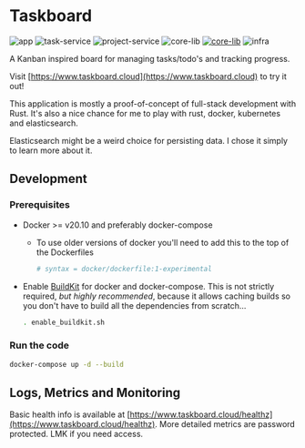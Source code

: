 # Taskboard

![app](https://github.com/christianfosli/taskboard-rs/workflows/app/badge.svg)
![task-service](https://github.com/christianfosli/taskboard-rs/workflows/task-service/badge.svg)
![project-service](https://github.com/christianfosli/taskboard-rs/workflows/project-service/badge.svg)
![core-lib](https://github.com/christianfosli/taskboard-rs/workflows/core-lib/badge.svg)
[![core-lib](https://img.shields.io/crates/v/taskboard-core-lib)](https://crates.io/crates/taskboard-core-lib)
![infra](https://github.com/christianfosli/taskboard-rs/workflows/infra/badge.svg)

A Kanban inspired board for managing tasks/todo's and tracking progress.

Visit [https://www.taskboard.cloud](https://www.taskboard.cloud) to try it out!

This application is mostly a proof-of-concept of full-stack development with Rust.
It's also a nice chance for me to play with rust, docker, kubernetes and elasticsearch.

Elasticsearch might be a weird choice for persisting data.
I chose it simply to learn more about it.

## Development

### Prerequisites

* Docker >= v20.10 and preferably docker-compose

  * To use older versions of docker you'll need to add this to the top of the
    Dockerfiles

    ```Dockerfile
    # syntax = docker/dockerfile:1-experimental
    ```

* Enable [BuildKit](https://docs.docker.com/develop/develop-images/build_enhancements/)
  for docker and docker-compose.
  This is not strictly required, *but highly recommended*, because it allows
  caching builds so you don't have to build all the dependencies from scratch...

  ```sh
  . enable_buildkit.sh
  ```

### Run the code

```sh
docker-compose up -d --build
```

## Logs, Metrics and Monitoring

Basic health info is available at
[https://www.taskboard.cloud/healthz](https://www.taskboard.cloud/healthz).
More detailed metrics are password protected. LMK if you need access.
